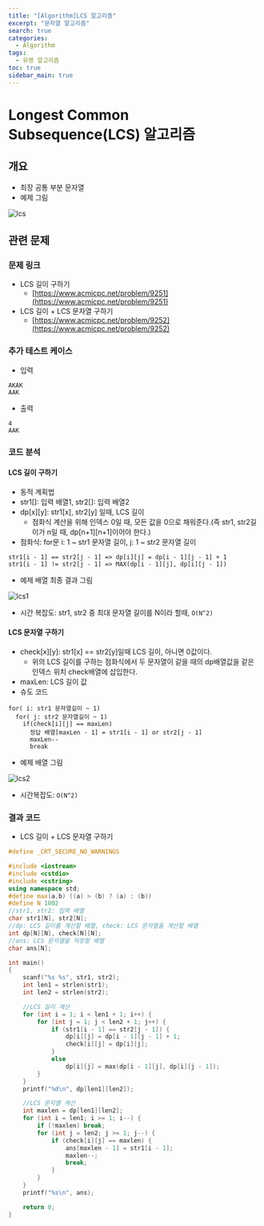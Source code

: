 ```yaml
---
title: "[Algorithm]LCS 알고리즘"
excerpt: "문자열 알고리즘"
search: true
categories:
  - Algorithm
tags:
  - 유명 알고리즘
toc: true
sidebar_main: true
---
```


# Longest Common Subsequence(LCS) 알고리즘

## 개요
- 최장 공통 부분 문자열
- 예제 그림

![lcs](https://user-images.githubusercontent.com/34755287/46916273-4071c300-cff3-11e8-84eb-100b9859a064.JPG)

## 관련 문제
### 문제 링크
- LCS 길이 구하기
  - [https://www.acmicpc.net/problem/9251](https://www.acmicpc.net/problem/9251)
- LCS 길이 + LCS 문자열 구하기
  - [https://www.acmicpc.net/problem/9252](https://www.acmicpc.net/problem/9252)

### 추가 테스트 케이스
- 입력

```
AKAK
AAK
```

- 출력

```
4
AAK
```

### 코드 분석
#### LCS 길이 구하기
- 동적 계획법
- str1[]: 입력 배열1, str2[]: 입력 배열2
- dp[x][y]: str1[x], str2[y] 일때, LCS 길이
  - 점화식 계산을 위해 인덱스 0일 때, 모든 값을 0으로 채워준다.(즉 str1, str2길이가 n일 때, dp[n+1][n+1]이어야 한다.)
- 점화식: for문 i: 1 ~ str1 문자열 길이, j: 1 ~ str2 문자열 길이

```
str1[i - 1] == str2[j - 1] => dp[i][j] = dp[i - 1][j - 1] + 1
str1[i - 1] != str2[j - 1] => MAX(dp[i - 1][j], dp[i][j - 1])
```

- 예제 배열 최종 결과 그림

![lcs1](https://user-images.githubusercontent.com/34755287/46916237-bde90380-cff2-11e8-875a-4ef8cb7b275b.JPG)

- 시간 복잡도: str1, str2 중 최대 문자열 길이를 N이라 할때, ```O(N^2)```

#### LCS 문자열 구하기
- check[x][y]: str1[x] == str2[y]일때 LCS 길이, 아니면 0값이다.
    - 위의 LCS 길이를 구하는 점화식에서 두 문자열이 같을 때의 dp배열값을 같은 인덱스 위치 check배열에 삽입한다.
- maxLen: LCS 길이 값
- 슈도 코드

```
for( i: str1 문자열길이 ~ 1)
  for( j: str2 문자열길이 ~ 1)
    if(check[i][j] == maxLen)
      정답 배열[maxLen - 1] = str1[i - 1] or str2[j - 1]
      maxLen--
      break
```

- 예제 배열 그림

![lcs2](https://user-images.githubusercontent.com/34755287/46916238-be819a00-cff2-11e8-805f-83157ea673bd.JPG)

- 시간복잡도: ```O(N^2)```

### 결과 코드
- LCS 길이 + LCS 문자열 구하기

```cpp
#define _CRT_SECURE_NO_WARNINGS

#include <iostream>
#include <cstdio>
#include <cstring>
using namespace std;
#define max(a,b) ((a) > (b) ? (a) : (b))
#define N 1002
//str1, str2: 입력 배열
char str1[N], str2[N];
//dp: LCS 길이를 계산할 배열, check: LCS 문자열을 계산할 배열
int dp[N][N], check[N][N];
//ans: LCS 문자열을 저장할 배열
char ans[N];

int main()
{
	scanf("%s %s", str1, str2);
	int len1 = strlen(str1);
	int len2 = strlen(str2);

	//LCS 길이 계산
	for (int i = 1; i < len1 + 1; i++) {
		for (int j = 1; j < len2 + 1; j++) {
			if (str1[i - 1] == str2[j - 1]) {
				dp[i][j] = dp[i - 1][j - 1] + 1;
				check[i][j] = dp[i][j];
			}
			else
				dp[i][j] = max(dp[i - 1][j], dp[i][j - 1]);
		}
	}
	printf("%d\n", dp[len1][len2]);

	//LCS 문자열 계산
	int maxlen = dp[len1][len2];
	for (int i = len1; i >= 1; i--) {
		if (!maxlen) break;
		for (int j = len2; j >= 1; j--) {
			if (check[i][j] == maxlen) {
				ans[maxlen - 1] = str1[i - 1];
				maxlen--;
				break;
			}
		}
	}
	printf("%s\n", ans);

	return 0;
}
```
